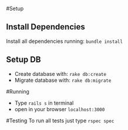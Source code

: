 #Setup
## Install Dependencies
Install all dependencies running: `bundle install`
## Setup DB
- Create database with: `rake db:create`
- Migrate database with: `rake db:migrate`

#Running
- Type `rails s` in terminal
- open in your browser `localhost:3000`

#Testing
To run all tests just type `rspec spec`
